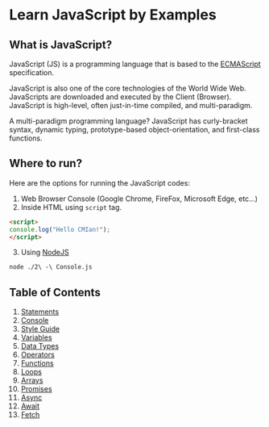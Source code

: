 # Learn JavaScript by Examples

## What is JavaScript?
JavaScript (JS) is a programming language that is based to the [ECMAScript](https://www.ecma-international.org/) specification.

JavaScript is also one of the core technologies of the World Wide Web. JavaScripts are downloaded and executed by the Client (Browser). JavaScript is high-level, often just-in-time compiled, and multi-paradigm.

A multi-paradigm programming language? JavaScript has curly-bracket syntax, dynamic typing, prototype-based object-orientation, and first-class functions.

## Where to run?

Here are the options for running the JavaScript codes:

1. Web Browser Console (Google Chrome, FireFox, Microsoft Edge, etc...)
2. Inside HTML using `script` tag.

```html
<script>
console.log("Hello CMIan!");
</script>
```

3. Using [NodeJS](https://nodejs.org/en/download/)

```sh
node ./2\ -\ Console.js
```

## Table of Contents

1. [Statements](./Crash%20Course/1%20-%20Statements.js)
2. [Console](./Crash%20Course/2%20-%20Console.js)
3. [Style Guide](./Crash%20Course/3%20-%20Style%20Guide.js)
4. [Variables](./Crash%20Course/4%20-%20Variables.js)
5. [Data Types](./Crash%20Course/5%20-%20Data%20Types.js)
6. [Operators](./Crash%20Course/6%20-%20Operators.js)
7. [Functions](./Crash%20Course/7%20-%20Functions.js)
8. [Loops](./Crash%20Course/8%20-%20Loops.js)
9. [Arrays](./Crash%20Course/9%20-%20Arrays.js)
10. [Promises](./Crash%20Course/10%20-%20Promises.js)
11. [Async](./Crash%20Course/11%20-%20Async.js)
12. [Await](./Crash%20Course/12%20-%20Await.js)
13. [Fetch](./Crash%20Course/13%20-%20Fetch.js)
